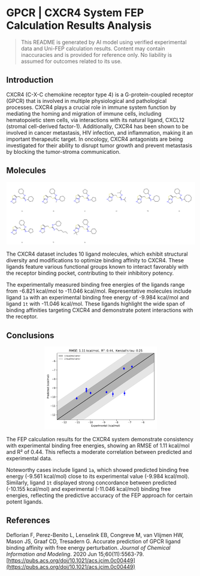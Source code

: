 # GPCR | CXCR4 System FEP Calculation Results Analysis  

> This README is generated by AI model using verified experimental data and Uni-FEP calculation results. Content may contain inaccuracies and is provided for reference only. No liability is assumed for outcomes related to its use.  

## Introduction  

CXCR4 (C-X-C chemokine receptor type 4) is a G-protein-coupled receptor (GPCR) that is involved in multiple physiological and pathological processes. CXCR4 plays a crucial role in immune system function by mediating the homing and migration of immune cells, including hematopoietic stem cells, via interactions with its natural ligand, CXCL12 (stromal cell-derived factor-1). Additionally, CXCR4 has been shown to be involved in cancer metastasis, HIV infection, and inflammation, making it an important therapeutic target. In oncology, CXCR4 antagonists are being investigated for their ability to disrupt tumor growth and prevent metastasis by blocking the tumor-stroma communication.  

## Molecules  

![Molecular structures of representative compounds](mol_grid.png)  

The CXCR4 dataset includes 10 ligand molecules, which exhibit structural diversity and modifications to optimize binding affinity to CXCR4. These ligands feature various functional groups known to interact favorably with the receptor binding pocket, contributing to their inhibitory potency.  

The experimentally measured binding free energies of the ligands range from -6.821 kcal/mol to -11.046 kcal/mol. Representative molecules include ligand `1a` with an experimental binding free energy of -9.984 kcal/mol and ligand `1t` with -11.046 kcal/mol. These ligands highlight the wide span of binding affinities targeting CXCR4 and demonstrate potent interactions with the receptor.  

## Conclusions  

<p align="center"><img src="result_dG.png" width="300"></p>  

The FEP calculation results for the CXCR4 system demonstrate consistency with experimental binding free energies, showing an RMSE of 1.11 kcal/mol and R² of 0.44. This reflects a moderate correlation between predicted and experimental data.  

Noteworthy cases include ligand `1a`, which showed predicted binding free energy (-9.561 kcal/mol) close to its experimental value (-9.984 kcal/mol). Similarly, ligand `1t` displayed strong concordance between predicted (-10.155 kcal/mol) and experimental (-11.046 kcal/mol) binding free energies, reflecting the predictive accuracy of the FEP approach for certain potent ligands.  

## References  

Deflorian F, Perez-Benito L, Lenselink EB, Congreve M, van Vlijmen HW, Mason JS, Graaf CD, Tresadern G. Accurate prediction of GPCR ligand binding affinity with free energy perturbation. *Journal of Chemical Information and Modeling*. 2020 Jun 15;60(11):5563-79. [https://pubs.acs.org/doi/10.1021/acs.jcim.0c00449](https://pubs.acs.org/doi/10.1021/acs.jcim.0c00449)  